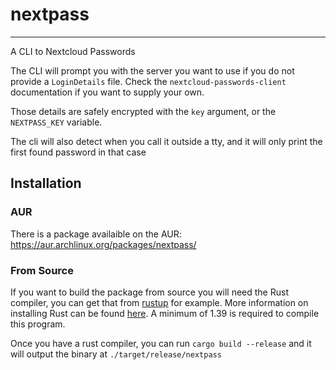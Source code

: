 # nextpass
---

A CLI to Nextcloud Passwords

The CLI will prompt you with the server you want to use if you do not provide a `LoginDetails` file. Check the `nextcloud-passwords-client` documentation if you want to supply your own.

Those details are safely encrypted with the `key` argument, or the `NEXTPASS_KEY` variable.

The cli will also detect when you call it outside a tty, and it will only print the first found password in that case

## Installation

### AUR

There is a package availaible on the AUR: https://aur.archlinux.org/packages/nextpass/

### From Source

If you want to build the package from source you will need the Rust compiler, you can get that from [rustup](https://rustup.rs/) for example. More information on installing Rust can be found [here](https://www.rust-lang.org/tools/install).
A minimum of 1.39 is required to compile this program.

Once you have a rust compiler, you can run `cargo build --release` and it will output the binary at `./target/release/nextpass`
